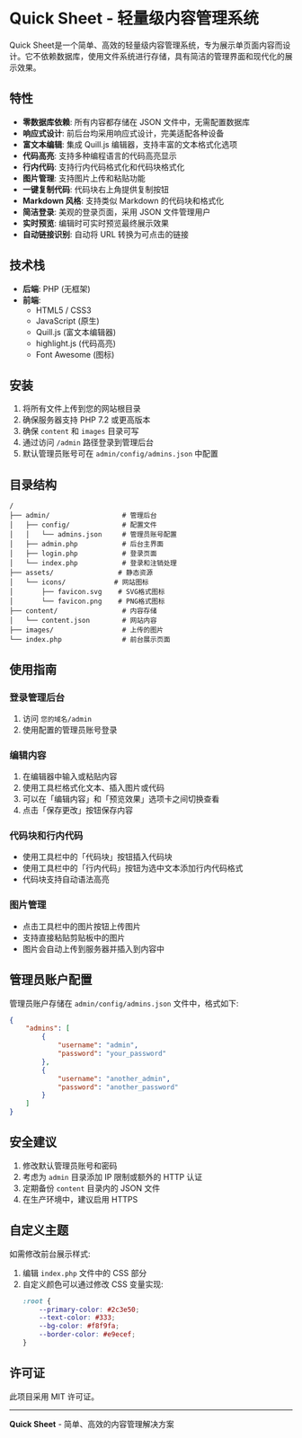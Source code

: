 # ​​Quick Sheet​​ - 轻量级内容管理系统

​​Quick Sheet​​ 是一个简单、高效的轻量级内容管理系统，专为展示单页面内容而设计。它不依赖数据库，使用文件系统进行存储，具有简洁的管理界面和现代化的展示效果。

## 特性

- **零数据库依赖**: 所有内容都存储在 JSON 文件中，无需配置数据库
- **响应式设计**: 前后台均采用响应式设计，完美适配各种设备
- **富文本编辑**: 集成 Quill.js 编辑器，支持丰富的文本格式化选项
- **代码高亮**: 支持多种编程语言的代码高亮显示
- **行内代码**: 支持行内代码格式化和代码块格式化
- **图片管理**: 支持图片上传和粘贴功能
- **一键复制代码**: 代码块右上角提供复制按钮
- **Markdown 风格**: 支持类似 Markdown 的代码块和格式化
- **简洁登录**: 美观的登录页面，采用 JSON 文件管理用户
- **实时预览**: 编辑时可实时预览最终展示效果
- **自动链接识别**: 自动将 URL 转换为可点击的链接

## 技术栈

- **后端**: PHP (无框架)
- **前端**:
  - HTML5 / CSS3
  - JavaScript (原生)
  - Quill.js (富文本编辑器)
  - highlight.js (代码高亮)
  - Font Awesome (图标)

## 安装

1. 将所有文件上传到您的网站根目录
2. 确保服务器支持 PHP 7.2 或更高版本
3. 确保 `content` 和 `images` 目录可写
4. 通过访问 `/admin` 路径登录到管理后台
5. 默认管理员账号可在 `admin/config/admins.json` 中配置

## 目录结构

```
/
├── admin/                  # 管理后台
│   ├── config/             # 配置文件
│   │   └── admins.json     # 管理员账号配置
│   ├── admin.php           # 后台主界面
│   ├── login.php           # 登录页面
│   └── index.php           # 登录和注销处理
├── assets/                # 静态资源
│   └── icons/            # 网站图标
│       ├── favicon.svg    # SVG格式图标
│       └── favicon.png    # PNG格式图标
├── content/                # 内容存储
│   └── content.json        # 网站内容
├── images/                 # 上传的图片
└── index.php               # 前台展示页面
```

## 使用指南

### 登录管理后台

1. 访问 `您的域名/admin`
2. 使用配置的管理员账号登录

### 编辑内容

1. 在编辑器中输入或粘贴内容
2. 使用工具栏格式化文本、插入图片或代码
3. 可以在「编辑内容」和「预览效果」选项卡之间切换查看
4. 点击「保存更改」按钮保存内容

### 代码块和行内代码

- 使用工具栏中的「代码块」按钮插入代码块
- 使用工具栏中的「行内代码」按钮为选中文本添加行内代码格式
- 代码块支持自动语法高亮

### 图片管理

- 点击工具栏中的图片按钮上传图片
- 支持直接粘贴剪贴板中的图片
- 图片会自动上传到服务器并插入到内容中

## 管理员账户配置

管理员账户存储在 `admin/config/admins.json` 文件中，格式如下:

```json
{
    "admins": [
        {
            "username": "admin",
            "password": "your_password"
        },
        {
            "username": "another_admin",
            "password": "another_password"
        }
    ]
}
```

## 安全建议

1. 修改默认管理员账号和密码
2. 考虑为 `admin` 目录添加 IP 限制或额外的 HTTP 认证
3. 定期备份 `content` 目录内的 JSON 文件
4. 在生产环境中，建议启用 HTTPS

## 自定义主题

如需修改前台展示样式:
1. 编辑 `index.php` 文件中的 CSS 部分
2. 自定义颜色可以通过修改 CSS 变量实现:
   ```css
   :root {
       --primary-color: #2c3e50;
       --text-color: #333;
       --bg-color: #f8f9fa;
       --border-color: #e9ecef;
   }
   ```

## 许可证

此项目采用 MIT 许可证。

---

**​​Quick Sheet​​** - 简单、高效的内容管理解决方案 